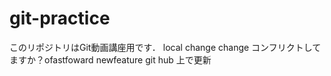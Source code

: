 # git-practice
このリポジトリはGit動画講座用です．
local change change
コンフリクトしてますか？ofastfoward newfeature
git hub 上で更新
